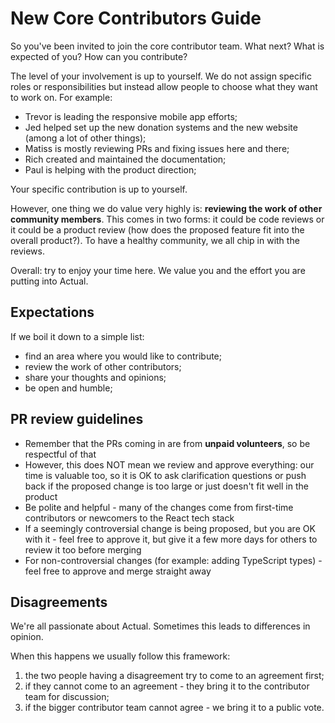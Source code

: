# New Core Contributors Guide

So you've been invited to join the core contributor team. What next? What is expected of you? How can you contribute?

The level of your involvement is up to yourself. We do not assign specific roles or responsibilities but instead allow people to choose what they want to work on. For example:

- Trevor is leading the responsive mobile app efforts;
- Jed helped set up the new donation systems and the new website (among a lot of other things);
- Matiss is mostly reviewing PRs and fixing issues here and there;
- Rich created and maintained the documentation;
- Paul is helping with the product direction;

Your specific contribution is up to yourself.

However, one thing we do value very highly is: **reviewing the work of other community members**. This comes in two forms: it could be code reviews or it could be a product review (how does the proposed feature fit into the overall product?). To have a healthy community, we all chip in with the reviews.

Overall: try to enjoy your time here. We value you and the effort you are putting into Actual.

## Expectations

If we boil it down to a simple list:

- find an area where you would like to contribute;
- review the work of other contributors;
- share your thoughts and opinions;
- be open and humble;

## PR review guidelines

- Remember that the PRs coming in are from **unpaid volunteers**, so be respectful of that
- However, this does NOT mean we review and approve everything: our time is valuable too, so it is OK to ask clarification questions or push back if the proposed change is too large or just doesn't fit well in the product
- Be polite and helpful - many of the changes come from first-time contributors or newcomers to the React tech stack
- If a seemingly controversial change is being proposed, but you are OK with it - feel free to approve it, but give it a few more days for others to review it too before merging
- For non-controversial changes (for example: adding TypeScript types) - feel free to approve and merge straight away

## Disagreements

We're all passionate about Actual. Sometimes this leads to differences in opinion.

When this happens we usually follow this framework:

1. the two people having a disagreement try to come to an agreement first;
2. if they cannot come to an agreement - they bring it to the contributor team for discussion;
3. if the bigger contributor team cannot agree - we bring it to a public vote.

